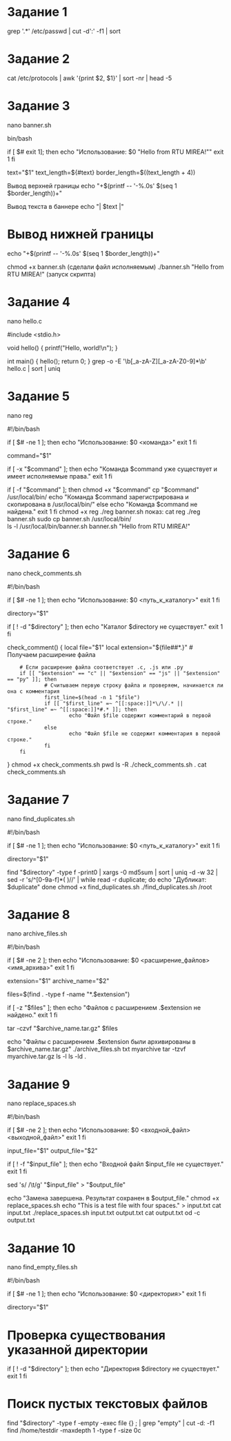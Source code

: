 # Задание 1

grep '.*' /etc/passwd | cut -d':' -f1 | sort

# Задание 2
cat /etc/protocols | awk '{print $2, $1}' | sort -nr | head -5

# Задание 3
nano banner.sh

bin/bash
 
if [ $# exit 1]; then
        echo "Использование: $0 \"Hello from RTU MIREA!\""
        exit 1
fi
 
text="$1"
text_length=${#text}
border_length=$((text_length + 4))
 
Вывод верхней границы
echo "+$(printf -- '-%.0s' $(seq 1 $border_length))+"
 
Вывод текста в баннере
echo "| $text |"
 
# Вывод нижней границы
echo "+$(printf -- '-%.0s' $(seq 1 $border_length))+"

chmod +x banner.sh (сделали файл исполняемым)
./banner.sh "Hello from RTU MIREA!" (запуск скрипта)

# Задание 4
nano hello.c

#include <stdio.h>

void hello() {
    printf("Hello, world!\n");
}

int main() {
    hello();
    return 0;
}
grep -o -E '\b[_a-zA-Z][_a-zA-Z0-9]*\b' hello.c | sort | uniq

# Задание 5
nano reg

#!/bin/bash
 
if [ $# -ne 1 ]; then
        echo "Использование: $0 <команда>"
        exit 1
fi
 
command="$1"
 
if [ -x "$command" ]; then
        echo "Команда $command уже существует и имеет исполняемые права."
        exit 1
fi
 
if [ -f "$command" ]; then
        chmod +x "$command"
        cp "$command" /usr/local/bin/
        echo "Команда $command зарегистрирована и скопирована в /usr/local/bin/"
else
        echo "Команда $command не найдена."
        exit 1
fi
chmod +x reg
./reg banner.sh
показ:
cat reg
./reg banner.sh
sudo cp banner.sh /usr/local/bin/  
ls -l /usr/local/bin/banner.sh
banner.sh "Hello from RTU MIREA!"

# Задание 6
nano check_comments.sh

#!/bin/bash
 
if [ $# -ne 1 ]; then
        echo "Использование: $0 <путь_к_каталогу>"
        exit 1
fi
 
directory="$1"
 

if [ ! -d "$directory" ]; then
        echo "Каталог $directory не существует."
        exit 1
fi
 

check_comment() {
        local file="$1"
        local extension="${file##*.}"  # Получаем расширение файла
 
        # Если расширение файла соответствует .c, .js или .py
        if [[ "$extension" == "c" || "$extension" == "js" || "$extension" == "py" ]]; then
                # Считываем первую строку файла и проверяем, начинается ли она с комментария
                first_line=$(head -n 1 "$file")
                if [[ "$first_line" =~ ^[[:space:]]*\/\/.* || "$first_line" =~ ^[[:space:]]*#.* ]]; then
                        echo "Файл $file содержит комментарий в первой строке."
                else
                        echo "Файл $file не содержит комментария в первой строке."
                fi
        fi
}
chmod +x check_comments.sh
pwd
ls -R
./check_comments.sh .
cat check_comments.sh

# Задание 7 
nano find_duplicates.sh

#!/bin/bash

if [ $# -ne 1 ]; then
  echo "Использование: $0 <путь_к_каталогу>"
  exit 1
fi

directory="$1"


find "$directory" -type f -print0 | xargs -0 md5sum | sort | uniq -d -w 32 | sed -r 's/^[0-9a-f]*( )//' | while read -r duplicate; do
  echo "Дубликат: $duplicate"
done
chmod +x find_duplicates.sh
./find_duplicates.sh /root

# Задание 8 
nano archive_files.sh
 
#!/bin/bash

if [ $# -ne 2 ]; then
  echo "Использование: $0 <расширение_файлов> <имя_архива>"
  exit 1
fi

extension="$1"
archive_name="$2"


files=$(find . -type f -name "*.$extension")


if [ -z "$files" ]; then
  echo "Файлов с расширением .$extension не найдено."
  exit 1
fi


tar -czvf "$archive_name.tar.gz" $files

echo "Файлы с расширением .$extension были архивированы в $archive_name.tar.gz"
./archive_files.sh txt myarchive
tar -tzvf myarchive.tar.gz
ls -l
ls -ld .

# Задание 9
nano replace_spaces.sh

#!/bin/bash

if [ $# -ne 2 ]; then
  echo "Использование: $0 <входной_файл> <выходной_файл>"
  exit 1
fi

input_file="$1"
output_file="$2"

if [ ! -f "$input_file" ]; then
  echo "Входной файл $input_file не существует."
  exit 1
fi


sed 's/    /\t/g' "$input_file" > "$output_file"

echo "Замена завершена. Результат сохранен в $output_file."
chmod +x replace_spaces.sh
echo "This is a test file with    four spaces." > input.txt
cat input.txt
./replace_spaces.sh input.txt output.txt
cat output.txt
od -c output.txt

# Задание 10
nano find_empty_files.sh

#!/bin/bash

if [ $# -ne 1 ]; then
  echo "Использование: $0 <директория>"
  exit 1
fi

directory="$1"

# Проверка существования указанной директории
if [ ! -d "$directory" ]; then
  echo "Директория $directory не существует."
  exit 1
fi

# Поиск пустых текстовых файлов
find "$directory" -type f -empty -exec file {} \; | grep "empty" | cut -d: -f1
find /home/testdir -maxdepth 1 -type f -size 0c

